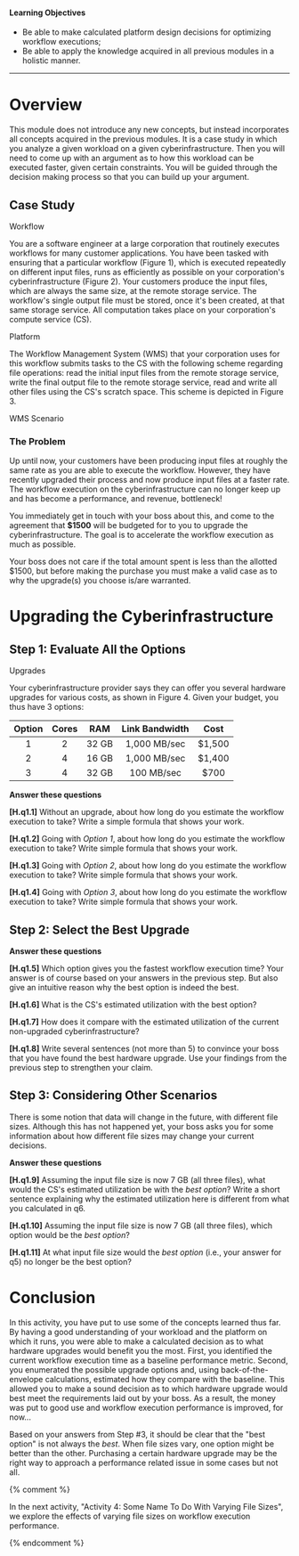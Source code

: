 
#### Learning Objectives

- Be able to make calculated platform design decisions for optimizing workflow executions;
- Be able to apply the knowledge acquired in all previous modules in a holistic manner.

----

# Overview

This module does not introduce any new concepts, 
but instead incorporates
all concepts acquired in the previous modules.  It is a
case study in which you analyze a given workload on a given
cyberinfrastructure. Then you will need to come up with an argument as to
how this workload can be executed faster, given certain constraints. You
will be guided through the decision making process so that you can build up
your argument.

## Case Study

<object class="figure" type="image/svg+xml" data="{{ site.baseurl }}/public/img/workflow_execution_resource_provisioning/workflow.svg">Workflow</object>

You are a software engineer at a large corporation that routinely executes
workflows for many customer applications. You have been tasked with
ensuring that a particular workflow (Figure 1), which is
executed repeatedly on different input files, runs as efficiently as
possible on your corporation's cyberinfrastructure (Figure 2).  Your
customers produce the input files, which are always the same size, at the
remote storage service.  The workflow's single output file must be stored,
once it's been created, at that same storage service. All computation takes
place on your corporation's compute service (CS).

<object class="figure" type="image/svg+xml" data="{{ site.baseurl }}/public/img/workflow_execution_resource_provisioning/cyber_infrastructure.svg">Platform</object>

The Workflow Management System (WMS) that your corporation uses for this
workflow submits tasks to the CS with the following scheme regarding
file operations: read the initial input files from the remote
storage service, write the final output file to the remote storage service,
read and write all other files using the CS's scratch space. This scheme is depicted in Figure 3.

<object class="figure" type="image/svg+xml" data="{{ site.baseurl }}/public/img/workflow_execution_resource_provisioning/wms.svg">WMS Scenario</object>

### The Problem

Up until now, your customers have been producing input files at roughly the
same rate as you are able to execute the workflow.  However, they have
recently upgraded their process and now produce input files at a faster
rate. The workflow execution on the cyberinfrastructure can no longer keep
up and has become a performance, and revenue, bottleneck!

You immediately get in touch with your boss about this, and come to the
agreement that **$1500** will be budgeted for to you to upgrade the
cyberinfrastructure. The goal is to  accelerate the
workflow execution as
much as possible.

Your boss does not care if the total amount spent is less than the allotted
$1500, but before making the purchase you must make a valid case as to why
the upgrade(s) you choose is/are warranted.


# Upgrading the Cyberinfrastructure

## Step 1: Evaluate All the Options

<object class="figure" type="image/svg+xml" data="{{ site.baseurl }}/public/img/workflow_execution_resource_provisioning/upgrades.svg">Upgrades</object>

Your cyberinfrastructure provider says they can offer you several hardware
upgrades for various costs, as shown in Figure 4.
Given your budget, you thus have 3 options:

| Option | Cores |  RAM  | Link Bandwidth |  Cost  |
|:------:|:-----:|:-----:|:--------------:|:------:|
|    1   |   2   | 32 GB |  1,000 MB/sec  | $1,500 |
|    2   |   4   | 16 GB |  1,000 MB/sec  | $1,400 |
|    3   |   4   | 32 GB |   100 MB/sec   |  $700  |


**Answer these questions**

**[H.q1.1]** Without an upgrade, about how long do you estimate the workflow execution to take?
        Write a simple formula that shows your work.

**[H.q1.2]** Going with *Option 1*, about how long do you estimate the workflow execution to take?
        Write simple formula that shows your work.

**[H.q1.3]** Going with *Option 2*, about how long do you estimate the workflow execution to take?
        Write simple formula that shows your work.

**[H.q1.4]** Going with *Option 3*, about how long do you estimate the workflow execution to take?
        Write simple formula that shows your work.

## Step 2: Select the Best Upgrade

**Answer these questions**

**[H.q1.5]** Which option gives you the fastest workflow execution time? Your answer
       is of course based on your answers in the previous step. But also give an intuitive reason why the best option is
       indeed the best.

**[H.q1.6]** What is the CS's estimated utilization with the best option?

**[H.q1.7]** How does it compare with the estimated utilization of the current non-upgraded cyberinfrastructure?

**[H.q1.8]** Write several sentences (not more than 5) to convince your boss that you have found the best hardware upgrade.
      Use your findings from the previous step to strengthen your claim.

## Step 3: Considering Other Scenarios

There is some notion that data will change in the future, with different file sizes. Although this has not happened
yet, your boss asks you for some information about how different file sizes may change your current decisions.

**Answer these questions**

**[H.q1.9]** Assuming the input file size is now 7 GB (all three files), what would the CS's estimated utilization be with the *best option*?
       Write a short sentence explaining why the estimated utilization here is different from what you calculated in q6.

**[H.q1.10]** Assuming the input file size is now 7 GB (all three files), which option would be the *best option*?

**[H.q1.11]** At what input file size would the *best option*  (i.e., your answer for q5) no longer be the best option?

# Conclusion

In this activity, you have put to use some of the concepts learned thus far. By having
a good understanding of your workload and the platform on which it runs, you were able to make
a calculated decision as to what hardware upgrades would benefit you the most. First, you identified
the current workflow execution time as a baseline performance metric. Second, you enumerated the possible
upgrade options and, using back-of-the-envelope calculations, estimated how they compare with the baseline.
This allowed you to make a sound decision as to which hardware upgrade would best meet the
requirements laid out by your boss. As a result, the money was put to good use and workflow execution
performance is improved, for now...

Based on your answers from Step #3, it should be clear that the "best option"
is not always the *best*. When file sizes vary, one option might be better than the other.
Purchasing a certain hardware upgrade may be the right
way to approach a performance related issue in some cases but not all.

{% comment %}

In the next activity, "Activity 4: Some Name To Do With Varying File Sizes", we explore
the effects of varying file sizes on workflow execution performance.  

{% endcomment %}
